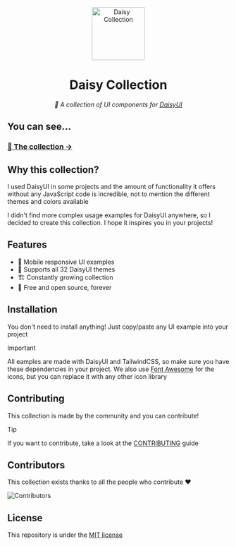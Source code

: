 <div align="center">

<img alt="Daisy Collection" width="120" src="https://github.com/willpinha/daisy-collection/assets/86596621/ee38de70-3564-4c55-af1f-e5f0d7c9092e" />

# Daisy Collection

*🌸 A collection of UI components for [DaisyUI](https://github.com/saadeghi/daisyui)*

</div>

## You can see...

### [🌸 The collection →](https://collection.willpinha.link)

## Why this collection?

I used DaisyUI in some projects and the amount of functionality it offers without any JavaScript code is incredible, not to mention the different themes and
colors available

I didn't find more complex usage examples for DaisyUI anywhere, so I decided to create this collection. I hope it inspires you in your projects!

## Features

- 📱 Mobile responsive UI examples
- 🎨 Supports all 32 DaisyUI themes
- 🏗️ Constantly growing collection
- 📖 Free and open source, forever

## Installation

You don't need to install anything! Just copy/paste any UI example into your project

> [!IMPORTANT]
> All eamples are made with DaisyUI and TailwindCSS, so make sure you have these dependencies in your 
> project. We also use [Font Awesome](https://fontawesome.com) for the icons, but you can replace it 
> with any other icon library

## Contributing

This collection is made by the community and you can contribute!

> [!TIP] 
> If you want to contribute, take a look at the [CONTRIBUTING](CONTRIBUTING.md) guide

## Contributors

This collection exists thanks to all the people who contribute ❤️

![Contributors](https://contrib.rocks/image?repo=willpinha/daisy-collection)

## License

This repository is under the [MIT license](LICENSE)

